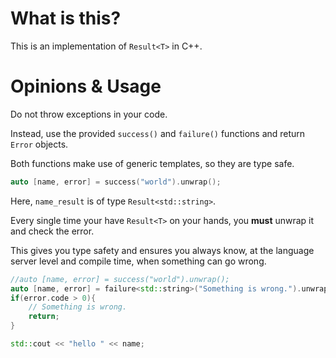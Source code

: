 # What is this?

This is an implementation of `Result<T>` in C++.

# Opinions & Usage

Do not throw exceptions in your code.

Instead, use the provided `success()` and `failure()` functions and return `Error` objects.

Both functions make use of generic templates, so they are type safe.

```c++
auto [name, error] = success("world").unwrap();
```

Here, `name_result` is of type `Result<std::string>`.

Every single time your have `Result<T>` on your hands, you **must** unwrap it and check the error.

This gives you type safety and ensures you always know, at the language server level and compile time, when something can go wrong.

```c++
//auto [name, error] = success("world").unwrap();
auto [name, error] = failure<std::string>("Something is wrong.").unwrap();
if(error.code > 0){
    // Something is wrong.
    return;
}

std::cout << "hello " << name;
```